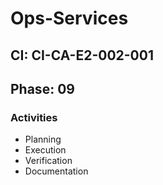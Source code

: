 # Ops-Services

## CI: CI-CA-E2-002-001
## Phase: 09

### Activities
- Planning
- Execution
- Verification
- Documentation
